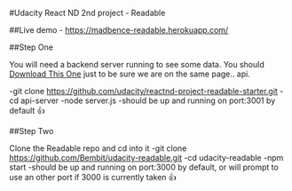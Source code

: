 #Udacity React ND 2nd project - Readable

##Live demo - https://madbence-readable.herokuapp.com/

##Step One

You will need a backend server running to see some data. 
You should [Download This One](https://github.com/udacity/reactnd-project-readable-starter) just to be sure we are on the same page.. api.

-git clone https://github.com/udacity/reactnd-project-readable-starter.git
-cd api-server
-node server.js
-should be up and running on port:3001 by default :+1:

##Step Two

Clone the Readable repo and cd into it
-git clone https://github.com/Bembit/udacity-readable.git
-cd udacity-readable
-npm start
-should be up and running on port:3000 by default, or will prompt to use an other port if 3000 is currently taken :+1:
